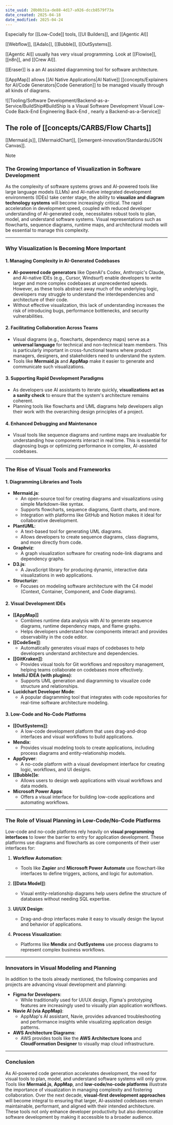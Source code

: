 ```yaml
---
site_uuid: 20b0b31a-de88-4d17-a926-dccb8579f73a
date_created: 2025-04-18
date_modified: 2025-04-24
---
```


Especially for [[Low-Code]] tools, [[UI Builders]], and [[Agentic AI]]

[[Webflow]], [[Adalo]], [[Bubble]], [[OutSystems]]. 

[[Agentic AI]] usually has very visual programming.  Look at [[Flowise]], [[n8n]], and [[Crew AI]]. 

[[Eraser]] is a an AI assisted diagramming tool for software architecture.

[[AppMap]] allows [[AI Native Applications|AI Native]] [[concepts/Explainers for AI/Code Generators|Code Generation]] to be managed visually through all kinds of diagrams. 


![[Tooling/Software Development/Backend-as-a-Service/BuildShip#BuildShip is a Visual Software Development Visual Low-Code Back-End Engineering Back-End , nearly a Backend-as-a-Service]]
## The role of [[concepts/CARBS/Flow Charts]]
[[Mermaid.js]], [[MermaidChart]], [[emergent-innovation/Standards/JSON Canvas]].

> [!NOTE]
> ### **The Growing Importance of Visualization in Software Development**
> 
> As the complexity of software systems grows and AI-powered tools like large language models (LLMs) and AI-native integrated development environments (IDEs) take center stage, the ability to **visualize and diagram technology systems** will become increasingly critical. The rapid acceleration in development speed, coupled with reduced developer understanding of AI-generated code, necessitates robust tools to plan, model, and understand software systems. Visual representations such as flowcharts, sequence diagrams, runtime maps, and architectural models will be essential to manage this complexity.
> 
> ---
> 
> ### **Why Visualization Is Becoming More Important**
> 
> #### 1. **Managing Complexity in AI-Generated Codebases**
> 
> - **AI-powered code generators** like OpenAI's Codex, Anthropic's Claude, and AI-native IDEs (e.g., Cursor, Windsurf) enable developers to write larger and more complex codebases at unprecedented speeds. However, as these tools abstract away much of the underlying logic, developers may struggle to understand the interdependencies and architecture of their code.
> - Without effective visualization, this lack of understanding increases the risk of introducing bugs, performance bottlenecks, and security vulnerabilities.
> 
> #### 2. **Facilitating Collaboration Across Teams**
> 
> - Visual diagrams (e.g., flowcharts, dependency maps) serve as a **universal language** for technical and non-technical team members. This is particularly important in cross-functional teams where product managers, designers, and stakeholders need to understand the system.
> - Tools like **Mermaid.js** and **AppMap** make it easier to generate and communicate such visualizations.
> 
> #### 3. **Supporting Rapid Development Paradigms**
> 
> - As developers use AI assistants to iterate quickly, **visualizations act as a sanity check** to ensure that the system's architecture remains coherent.
> - Planning tools like flowcharts and UML diagrams help developers align their work with the overarching design principles of a project.
> 
> #### 4. **Enhanced Debugging and Maintenance**
> 
> - Visual tools like sequence diagrams and runtime maps are invaluable for understanding how components interact in real time. This is essential for diagnosing bugs or optimizing performance in complex, AI-assisted codebases.
> 
> ---
> 
> ### **The Rise of Visual Tools and Frameworks**
> 
> #### **1. Diagramming Libraries and Tools**
> 
> - **Mermaid.js**:
>     - An open-source tool for creating diagrams and visualizations using simple Markdown-like syntax.
>     - Supports flowcharts, sequence diagrams, Gantt charts, and more.
>     - Integration with platforms like GitHub and Notion makes it ideal for collaborative development.
> - **PlantUML**:
>     - A text-based tool for generating UML diagrams.
>     - Allows developers to create sequence diagrams, class diagrams, and more directly from code.
> - **Graphviz**:
>     - A graph visualization software for creating node-link diagrams and dependency graphs.
> - **D3.js**:
>     - A JavaScript library for producing dynamic, interactive data visualizations in web applications.
> - **Structurizr**:
>     - Focuses on modeling software architecture with the C4 model (Context, Container, Component, and Code diagrams).
> 
> #### **2. Visual Development IDEs**
> 
> - **[[AppMap]]**
>     - Combines runtime data analysis with AI to generate sequence diagrams, runtime dependency maps, and flame graphs.
>     - Helps developers understand how components interact and provides observability in the code editor.
> - **[[CodeSee]]**:
>     - Automatically generates visual maps of codebases to help developers understand architecture and dependencies.
> - **[[GitKraken]]**:
>     - Provides visual tools for Git workflows and repository management, helping teams collaborate on codebases more effectively.
> - **IntelliJ IDEA (with plugins)**:
>     - Supports UML generation and diagramming to visualize code structure and relationships.
> - **Lucidchart Developer Mode**:
>     - A popular diagramming tool that integrates with code repositories for real-time software architecture modeling.
> 
> #### **3. Low-Code and No-Code Platforms**
> 
> - **[[OutSystems]]**:
>     - A low-code development platform that uses drag-and-drop interfaces and visual workflows to build applications.
> - **Mendix**:
>     - Provides visual modeling tools to create applications, including process diagrams and entity-relationship models.
> - **AppGyver**:
>     - A no-code platform with a visual development interface for creating logic, workflows, and UI designs.
> - **[[Bubble]]e**:
>     - Allows users to design web applications with visual workflows and data models.
> - **Microsoft Power Apps**:
>     - Offers a visual interface for building low-code applications and automating workflows.
> 
> ---
> 
> ### **The Role of Visual Planning in Low-Code/No-Code Platforms**
> 
> Low-code and no-code platforms rely heavily on **visual programming interfaces** to lower the barrier to entry for application development. These platforms use diagrams and flowcharts as core components of their user interfaces for:
> 
> 1. **Workflow Automation**:
>     
>     - Tools like **Zapier** and **Microsoft Power Automate** use flowchart-like interfaces to define triggers, actions, and logic for automation.
> 2. **[[Data Model]]**:
>     
>     - Visual entity-relationship diagrams help users define the structure of databases without needing SQL expertise.
> 3. **UI/UX Design**:
>     
>     - Drag-and-drop interfaces make it easy to visually design the layout and behavior of applications.
> 4. **Process Visualization**:
>     
>     - Platforms like **Mendix** and **OutSystems** use process diagrams to represent complex business workflows.
> 
> ---
> 
> ### **Innovators in Visual Modeling and Planning**
> 
> In addition to the tools already mentioned, the following companies and projects are advancing visual development and planning:
> 
> - **Figma for Developers**:
>     - While traditionally used for UI/UX design, Figma's prototyping features are increasingly used to visually plan application workflows.
> - **Navie AI (via AppMap)**:
>     - AppMap's AI assistant, Navie, provides advanced troubleshooting and performance insights while visualizing application design patterns.
> - **AWS Architecture Diagrams**:
>     - AWS provides tools like the **AWS Architecture Icons** and **CloudFormation Designer** to visually map cloud infrastructure.
> 
> ---
> 
> ### **Conclusion**
> 
> As AI-powered code generation accelerates development, the need for visual tools to plan, model, and understand software systems will only grow. Tools like **Mermaid.js**, **AppMap**, and **low-code/no-code platforms** illustrate the importance of visualization in managing complexity and fostering collaboration. Over the next decade, **visual-first development approaches** will become integral to ensuring that larger, AI-assisted codebases remain maintainable, performant, and aligned with their intended architecture. These tools not only enhance developer productivity but also democratize software development by making it accessible to a broader audience.


